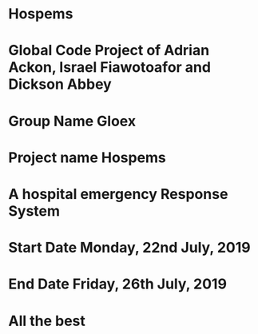 # Hospems
# Global Code Project of Adrian Ackon, Israel Fiawotoafor and Dickson Abbey
# Group Name Gloex
# Project name Hospems
# A hospital emergency Response System
# Start Date Monday, 22nd July, 2019
# End Date Friday, 26th July, 2019
# All the best
